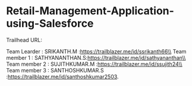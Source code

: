 # Retail-Management-Application-using-Salesforce

Trailhead URL:

Team Learder  : SRIKANTH.M :https://trailblazer.me/id/ssrikanth66\\
Team member 1 : SATHYANANTHAN.S:https://trailblazer.me/id/sathyananthan\\
Team member 2 : SUJITHKUMAR.M :https://trailblazer.me/id/ssujith24\\
Team member 3 : SANTHOSHKUMAR.S :https://trailblazer.me/id/santhoshkumar2503.
